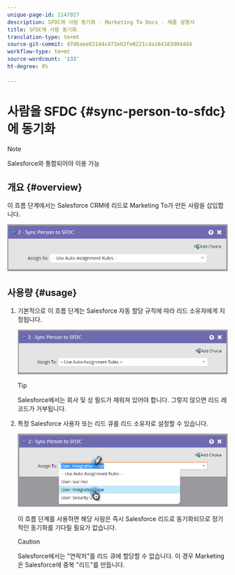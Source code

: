 ```yaml
---
unique-page-id: 1147027
description: SFDC에 사람 동기화 - Marketing To Docs - 제품 설명서
title: SFDC에 사람 동기화
translation-type: tm+mt
source-git-commit: d7d6aee63144c472e02fe0221c4a164183d04dd4
workflow-type: tm+mt
source-wordcount: '133'
ht-degree: 0%

---
```



# 사람을 SFDC {#sync-person-to-sfdc}에 동기화

>[!NOTE]
>
>Salesforce와 통합되어야 이용 가능

## 개요 {#overview}

이 흐름 단계에서는 Salesforce CRM에 리드로 Marketing To가 만든 사람을 삽입합니다.

![](assets/sync-person-to-sfdc.png)

## 사용량 {#usage}

1. 기본적으로 이 흐름 단계는 Salesforce 자동 할당 규칙에 따라 리드 소유자에게 지정됩니다.

   ![](assets/sync-person-to-sfdc.png)

   >[!TIP]
   >
   >Salesforce에서는 회사 및 성 필드가 채워져 있어야 합니다. 그렇지 않으면 리드 레코드가 거부됩니다.

1. 특정 Salesforce 사용자 또는 리드 큐를 리드 소유자로 설정할 수 있습니다.

   ![](assets/sync-person-to-sfdc-2.png)

   이 흐름 단계를 사용하면 해당 사람은 즉시 Salesforce 리드로 동기화되므로 정기적인 동기화를 기다릴 필요가 없습니다.

   >[!CAUTION]
   >
   >Salesforce에서는 &quot;연락처&quot;를 리드 큐에 할당할 수 없습니다. 이 경우 Marketing은 Salesforce에 중복 &quot;리드&quot;를 만듭니다.

